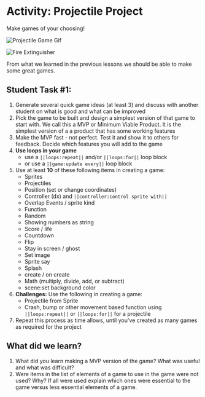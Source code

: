 # Activity: Projectile Project

Make games of your choosing!

![Projectile Game Gif](/static/courses/csintro1/loops/project-game-1.gif)

![Fire Extinguisher](/static/courses/csintro1/loops/extinguisher.gif)

From what we learned in the previous lessons we should be able to make some great games. 

## Student Task #1:

1. Generate several quick game ideas (at least 3) and discuss with another student on what is good and what can be improved
2. Pick the game to be built and design a simplest version of that game to start with. We call this a MVP or Minimum Viable Product. It is the simplest version of a a product that has some working features
3. Make the MVP fast - not perfect. Test it and show it to others for feedback. Decide which features you will add to the game
4. **Use loops in your game**
    * use a ``||loops:repeat||`` and/or ``||loops:for||`` loop block
    * or use a ``||game:update every||`` loop block
4. Use at least **10** of these following items in creating a game:
    * Sprites
    * Projectiles
    * Position (set or change coordinates)
    * Controller (dx) and ``||controller:control sprite with||``
    * Overlap Events / sprite kind
    * Function
    * Random
    * Showing numbers as string
    * Score / life
    * Countdown
    * Flip
    * Stay in screen / ghost
    * Set image
    * Sprite say
    * Splash
    * create / on create
    * Math (multiply, divide, add, or subtract)
    * scene:set background color
5. **Challenges:** Use the following in creating a game:
    * Projectile from Sprite
    * Crash, bump or other movement based function using ``||loops:repeat||`` or ``||loops:for||`` for a projectile
6. Repeat this process as time allows, until you've created as many games as required for the project

## What did we learn? 

1. What did you learn making a MVP version of the game?  What was useful and what was difficult?
2. Were items in the list of elements of a game to use in the game were not used?  Why? If all were used explain which ones were essential to the game versus less essential elements of a game.